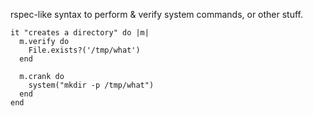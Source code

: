 rspec-like syntax to perform & verify system commands, or other stuff.

    it "creates a directory" do |m|
      m.verify do
        File.exists?('/tmp/what')
      end

      m.crank do
        system("mkdir -p /tmp/what")
      end
    end
